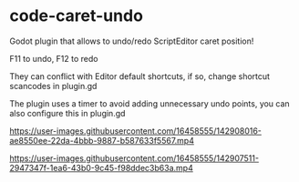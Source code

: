 # code-caret-undo

Godot plugin that allows to undo/redo ScriptEditor caret position!

F11 to undo, F12 to redo

They can conflict with Editor default shortcuts, if so, change shortcut scancodes in plugin.gd

The plugin uses a timer to avoid adding unnecessary undo points, you can also configure this in plugin.gd

https://user-images.githubusercontent.com/16458555/142908016-ae8550ee-22da-4bbb-9887-b587633f5567.mp4


https://user-images.githubusercontent.com/16458555/142907511-2947347f-1ea6-43b0-9c45-f98ddec3b63a.mp4


